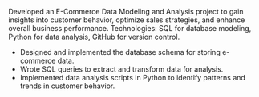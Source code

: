 Developed an E-Commerce Data Modeling and Analysis project to gain insights into customer behavior, optimize sales strategies, and enhance overall business performance.
Technologies: SQL for database modeling, Python for data analysis, GitHub for version control.
- Designed and implemented the database schema for storing e-commerce data.
- Wrote SQL queries to extract and transform data for analysis.
- Implemented data analysis scripts in Python to identify patterns and trends in customer behavior.

